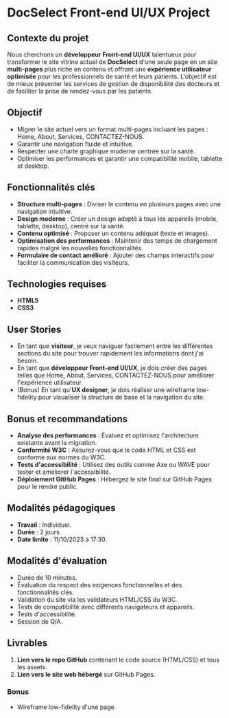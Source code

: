 # DocSelect Front-end UI/UX Project

## Contexte du projet

Nous cherchons un **développeur Front-end UI/UX** talentueux pour transformer le site vitrine actuel de **DocSelect** d'une seule page en un site **multi-pages** plus riche en contenu et offrant une **expérience utilisateur optimisée** pour les professionnels de santé et leurs patients. L'objectif est de mieux présenter les services de gestion de disponibilité des docteurs et de faciliter la prise de rendez-vous par les patients.

## Objectif

- Migrer le site actuel vers un format multi-pages incluant les pages : Home, About, Services, CONTACTEZ-NOUS.
- Garantir une navigation fluide et intuitive.
- Respecter une charte graphique moderne centrée sur la santé.
- Optimiser les performances et garantir une compatibilité mobile, tablette et desktop.

## Fonctionnalités clés

- **Structure multi-pages** : Diviser le contenu en plusieurs pages avec une navigation intuitive.
- **Design moderne** : Créer un design adapté à tous les appareils (mobile, tablette, desktop), centré sur la santé.
- **Contenu optimisé** : Proposer un contenu adéquat (texte et images).
- **Optimisation des performances** : Maintenir des temps de chargement rapides malgré les nouvelles fonctionnalités.
- **Formulaire de contact amélioré** : Ajouter des champs interactifs pour faciliter la communication des visiteurs.

## Technologies requises

- **HTML5**
- **CSS3**

## User Stories

- En tant que **visiteur**, je veux naviguer facilement entre les différentes sections du site pour trouver rapidement les informations dont j'ai besoin.
- En tant que **développeur Front-end UI/UX**, je dois créer des pages telles que Home, About, Services, CONTACTEZ-NOUS pour améliorer l'expérience utilisateur.
- (Bonus) En tant qu'**UX designer**, je dois réaliser une wireframe low-fidelity pour visualiser la structure de base et la navigation du site.

## Bonus et recommandations

- **Analyse des performances** : Évaluez et optimisez l'architecture existante avant la migration.
- **Conformité W3C** : Assurez-vous que le code HTML et CSS est conforme aux normes du W3C.
- **Tests d'accessibilité** : Utilisez des outils comme Axe ou WAVE pour tester et améliorer l'accessibilité.
- **Déploiement GitHub Pages** : Hébergez le site final sur GitHub Pages pour le rendre public.

## Modalités pédagogiques

- **Travail** : Individuel.
- **Durée** : 2 jours.
- **Date limite** : 11/10/2023 à 17:30.

## Modalités d'évaluation

- Durée de 10 minutes.
- Évaluation du respect des exigences fonctionnelles et des fonctionnalités clés.
- Validation du site via les validateurs HTML/CSS du W3C.
- Tests de compatibilité avec différents navigateurs et appareils.
- Tests d'accessibilité.
- Session de Q/A.

## Livrables

1. **Lien vers le repo GitHub** contenant le code source (HTML/CSS) et tous les assets.
2. **Lien vers le site web hébergé** sur GitHub Pages.

### Bonus

- Wireframe low-fidelity d'une page.

